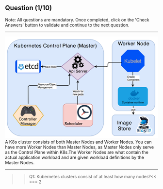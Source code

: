 ## Question (1/10)

Note: All questions are mandatory. Once completed, click on the 'Check Answers' button to validate and continue to the next question.

---
![](./assets/K8-Control-Plane.png)
A K8s cluster consists of both Master Nodes and Worker Nodes. You can have more Worker Nodes than Master Nodes, as Master Nodes only serve as the Control Plane within K8s.The Worker Nodes are what contain the actual application workload and are given workload definitions by the Master Nodes.

---

>>Q1: Kubernetes clusters consist of at least how many nodes?<<
=== 2
